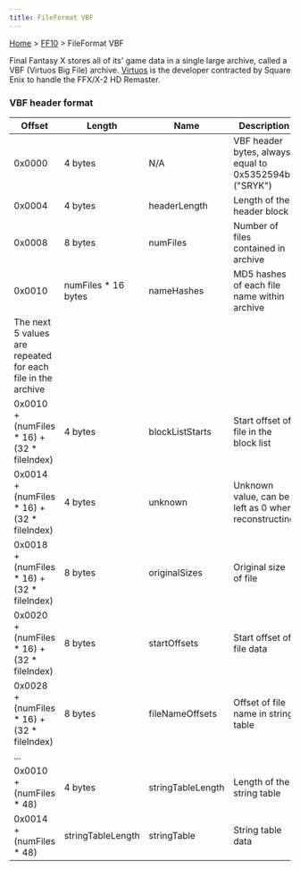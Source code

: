 ```yaml
---
title: FileFormat VBF
---
```


[Home](../Main%20Page.md) > [FF10](../FF10.md) > FileFormat VBF

Final Fantasy X stores all of its' game data in a single large archive,
called a VBF (Virtuos Big File) archive. [Virtuos][] is the developer
contracted by Square Enix to handle the FFX/X-2 HD Remaster.

### VBF header format

| Offset                                                      | Length               | Name              | Description                                           |
|-------------------------------------------------------------|----------------------|-------------------|-------------------------------------------------------|
| 0x0000                                                      | 4 bytes              | N/A               | VBF header bytes, always equal to 0x5352594b ("SRYK") |
| 0x0004                                                      | 4 bytes              | headerLength      | Length of the header block                            |
| 0x0008                                                      | 8 bytes              | numFiles          | Number of files contained in archive                  |
| 0x0010                                                      | numFiles \* 16 bytes | nameHashes        | MD5 hashes of each file name within archive           |
| The next 5 values are repeated for each file in the archive |                      |                   |                                                       |
| 0x0010 + (numFiles \* 16) + (32 \* fileIndex)               | 4 bytes              | blockListStarts   | Start offset of file in the block list                |
| 0x0014 + (numFiles \* 16) + (32 \* fileIndex)               | 4 bytes              | unknown           | Unknown value, can be left as 0 when reconstructing   |
| 0x0018 + (numFiles \* 16) + (32 \* fileIndex)               | 8 bytes              | originalSizes     | Original size of file                                 |
| 0x0020 + (numFiles \* 16) + (32 \* fileIndex)               | 8 bytes              | startOffsets      | Start offset of file data                             |
| 0x0028 + (numFiles \* 16) + (32 \* fileIndex)               | 8 bytes              | fileNameOffsets   | Offset of file name in string table                   |
| ...                                                         |                      |                   |                                                       |
| 0x0010 + (numFiles \* 48)                                   | 4 bytes              | stringTableLength | Length of the string table                            |
| 0x0014 + (numFiles \* 48)                                   | stringTableLength    | stringTable       | String table data                                     |

  [Virtuos]: https://en.wikipedia.org/wiki/Virtuos
